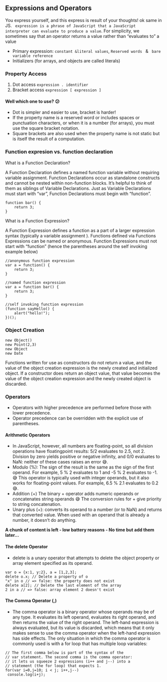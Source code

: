 ## Expressions and Operators
You express yourself, and this express is result of your thoughts! ok same in JS. ` expression is a phrase of JavaScript that a JavaScript interpreter
can evaluate to produce a value`.  For simplicity, we sometimes say that an operator returns a value rather than “evaluates to” a value
- Primary expression: `constant &literal values`, `Reserved words ` & ` bare variable reference`
- Initializers (for arrays, and objects are called literals)

### Property Access
1. Dot access `expression . identifier` 
2. Bracket access `expression [ expression ]`

#### Well which one to use? :confused:
- Dot is simpler and easier to use, bracket is harder! 
- If the property name is a reserved word or includes spaces or punctuation characters, or when it is a number (for arrays), you must use the square bracket notation. 
- Square brackets are also used when the property name is not static but is itself the result of a computation.

### Function expresion vs. function declaration
What is a Function Declaration?

A Function Declaration defines a named function variable without requiring variable assignment. Function Declarations occur as standalone constructs and cannot be nested within non-function blocks. It’s helpful to think of them as siblings of Variable Declarations. Just as Variable Declarations must start with “var”, Function Declarations must begin with “function”.
```
function bar() {
    return 3;
}
```

What is a Function Expression?

A Function Expression defines a function as a part of a larger expression syntax (typically a variable assignment ). Functions defined via Functions Expressions can be named or anonymous. Function Expressions must not start with “function” (hence the parentheses around the self invoking example below)
```
//anonymous function expression
var a = function() {
    return 3;
}
 
//named function expression
var a = function bar() {
    return 3;
}
 
//self invoking function expression
(function sayHello() {
    alert("hello!");
})();
```
### Object Creation
```
new Object()
new Point(2,3)
new Object
new Date
```
Functions written for use as constructors do not return a value, and the value of the object creation expression is the newly created and initialized object. If a constructor does return an object value, that value becomes the value of the object creation expression and
the newly created object is discarded.
### Operators
- Operators with higher precedence are performed before those with lower precedence.
- Operator precedence can be overridden with the explicit use of parentheses.
#### Arithmetic Operators
- In JavaScript, however, all numbers are floating-point, so all division operations have floatingpoint results: 5/2 evaluates to 2.5, not 2. Division by zero yields positive or negative infinity, and 0/0 evaluates to NaN: neither of these cases raises an error :sweat_smile:.
- Modulo (%):  The sign of the result is the same as the sign of the first operand. For example, 5 % 2 evaluates to 1 and -5 % 2 evaluates to -1. :sweat_smile: This operator is typically used with integer operands, but it also works for floating-point values. For example, 6.5 % 2.1 evaluates to 0.2 :sweat_smile:.
- Addition (+) The binary + operator adds numeric operands or concatenates string operands :sweat_smile:  The conversion rules for + give priority to string concatenation.
- Unary plus (+): converts its operand to a number
(or to NaN) and returns that converted value. When used with an operand that is already a number, it doesn’t do anything.

****A chunk of content is left - low battery reasons - No time but add them later...****

#### The delete Operator
- delete is a unary operator that attempts to delete the object property or array element specified as its operand. 
```
var o = {x:1, y:2}, a = [1,2,3];
delete o.x; // Delete a property of o
"x" in o // => false: the property does not exist
delete a[2]; // Delete the last element of the array
2 in a // => false: array element 2 doesn't exist
```
#### The Comma Operator (,)
- The comma operator is a binary operator whose operands may be of any type. It evaluates its left operand, evaluates its right
operand, and then returns the value of the right operand. The left-hand expression is always evaluated, but its value is discarded,
which means that it only makes sense to use the comma operator when the left-hand expression has side effects. The only situation in which the comma operator is commonly used is with a for loop that has multiple loop variables:
```
// The first comma below is part of the syntax of the
// var statement. The second comma is the comma operator:
// it lets us squeeze 2 expressions (i++ and j--) into a
// statement (the for loop) that expects 1.
for(var i=0,j=10; i < j; i++,j--)
 console.log(i+j);
```
